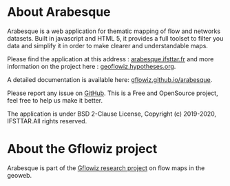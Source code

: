 # About Arabesque

Arabesque is a web application for thematic mapping of flow and networks datasets.
Built in javascript and HTML 5, it provides a full toolset to filter you data
and simplify it in order to make clearer and understandable maps.

Please find the application at this address : [arabesque.ifsttar.fr](http://arabesque.ifsttar.fr/) and more information on the project here : [geoflowiz.hypotheses.org](https://geoflowiz.hypotheses.org/).

A detailed documentation is available here: [gflowiz.github.io/arabesque](https://gflowiz.github.io/arabesque/).

Please report any issue on [GitHub](https://github.com/gflowiz/arabesque). 
This is a Free and OpenSource project, feel free to help us make it better.

The application is under BSD 2-Clause License, Copyright (c) 2019-2020, IFSTTAR.All rights reserved. 

# About the Gflowiz project

Arabesque is part of the [Gflowiz  research project](https://geoflowiz.hypotheses.org/) on flow maps in the geoweb.



